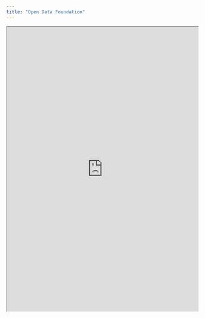 ```yaml
---
title: "Open Data Foundation"
---
```



<iframe height="750" width="100%" src="https://ewelton.github.io/ktest/wiki.html#Open%20Data%20Foundation"></iframe>

